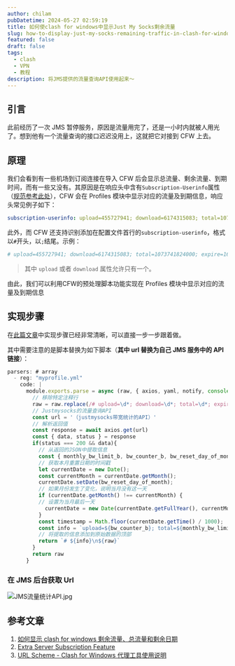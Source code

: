 ```yaml
---
author: chilam
pubDatetime: 2024-05-27 02:59:19
title: 如何使clash for windows中显示Just My Socks剩余流量
slug: how-to-display-just-my-socks-remaining-traffic-in-clash-for-windows
featured: false
draft: false
tags:
  - clash
  - VPN
  - 教程
description: 将JMS提供的流量查询API使用起来～
---
```


## 引言

此前经历了一次 JMS 暂停服务，原因是流量用完了，还是一小时内就被人用光了。想到他有一个流量查询的接口迟迟没用上，这就把它对接到 CFW 上去。

## 原理

我们会看到有一些机场到订阅连接在导入 CFW 后会显示总流量、剩余流量、到期时间，而有一些又没有。其原因是在响应头中含有`Subscription-Userinfo`属性（[规范参考此处](https://github.com/crossutility/Quantumult/blob/master/extra-subscription-feature.md)），CFW 会在 Profiles 模块中显示对应的流量及到期信息，响应头常见例子如下：

```yml
subscription-userinfo: upload=455727941; download=6174315083; total=1073741824000; expire=1671815872
```

此外，而 CFW 还支持识别添加在配置文件首行的`subscription-userinfo`，格式以`#`开头，以`;`结尾。示例：

```yml
# upload=455727941; download=6174315083; total=1073741824000; expire=1671815872;
```

> 其中 `upload` 或者 `download` 属性允许只有一个。

由此，我们可以利用CFW的预处理脚本功能实现在 Profiles 模块中显示对应的流量及到期信息

## 实现步骤

在[此篇文章](https://jamesdaily.life/clash_showsub)中实现步骤已经非常清晰，可以直接一步一步跟着做。

其中需要注意的是脚本替换为如下脚本（**其中 url 替换为自己 JMS 服务中的 API 链接**）：

```js
parsers: # array
  - reg: "myprofile.yml"
    code: |
      module.exports.parse = async (raw, { axios, yaml, notify, console }) => {
        // 移除特定注释行
        raw = raw.replace(/# upload=\d*; download=\d*; total=\d*; expire=\d*;*\n/gm,'')
        // Justmysocks的流量查询API
        const url = '（justmysocks带宽统计的API）'
        // 解析返回值
        const response = await axios.get(url)
        const { data, status } = response
        if(status === 200 && data){
          // 从返回的JSON中提取信息
          const { monthly_bw_limit_b, bw_counter_b, bw_reset_day_of_month } = data;
          // 获取本月重置日期的时间戳
          let currentDate = new Date();
          const currentMonth = currentDate.getMonth();
          currentDate.setDate(bw_reset_day_of_month);
          // 如果月份发生了变化，说明当月没有这一天
          if (currentDate.getMonth() !== currentMonth) {
          // 设置为当月最后一天
            currentDate = new Date(currentDate.getFullYear(), currentMonth + 1, 0);
          }
          const timestamp = Math.floor(currentDate.getTime() / 1000);
          const info = `upload=${bw_counter_b}; total=${monthly_bw_limit_b}; expire=${timestamp};`;
          // 将提取的信息添加到原始数据的顶部
          return `# ${info}\n${raw}`
        }
        return raw
      }
```

### 在 JMS 后台获取 Url

![JMS流量统计API.jpg](@assets/images/如何使clash-for-windows中显示Just-My-Socks剩余流量/JMS流量统计API.jpg)

## 参考文章

1. [如何显示 clash for windows 剩余流量、总流量和剩余日期](https://jamesdaily.life/clash_showsub)
2. [Extra Server Subscription Feature](https://github.com/crossutility/Quantumult/blob/master/extra-subscription-feature.md)
3. [URL Scheme - Clash for Windows 代理工具使用说明](https://docs.gtk.pw/contents/urlscheme.html#subscription-userinfo)
